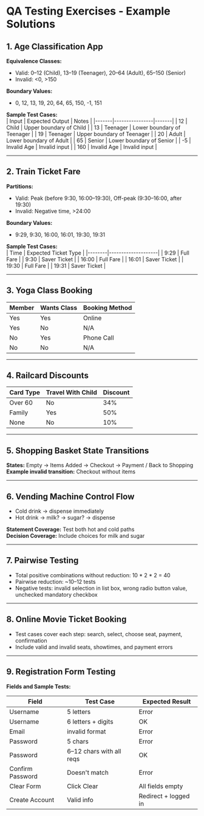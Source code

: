 # QA Testing Exercises - Example Solutions

## 1. Age Classification App

**Equivalence Classes:**  
- Valid: 0–12 (Child), 13–19 (Teenager), 20–64 (Adult), 65–150 (Senior)  
- Invalid: <0, >150  

**Boundary Values:**  
- 0, 12, 13, 19, 20, 64, 65, 150, -1, 151  

**Sample Test Cases:**  
| Input | Expected Output | Notes |
|-------|----------------|-------|
| 12    | Child          | Upper boundary of Child |
| 13    | Teenager       | Lower boundary of Teenager |
| 19    | Teenager       | Upper boundary of Teenager |
| 20    | Adult          | Lower boundary of Adult |
| 65    | Senior         | Lower boundary of Senior |
| -5    | Invalid Age    | Invalid input |
| 160   | Invalid Age    | Invalid input |

---

## 2. Train Ticket Fare

**Partitions:**  
- Valid: Peak (before 9:30, 16:00–19:30), Off-peak (9:30–16:00, after 19:30)  
- Invalid: Negative time, >24:00  

**Boundary Values:**  
- 9:29, 9:30, 16:00, 16:01, 19:30, 19:31  

**Sample Test Cases:**  
| Time   | Expected Ticket Type |
|--------|--------------------|
| 9:29   | Full Fare           |
| 9:30   | Saver Ticket        |
| 16:00  | Full Fare           |
| 16:01  | Saver Ticket        |
| 19:30  | Full Fare           |
| 19:31  | Saver Ticket        |

---

## 3. Yoga Class Booking

| Member | Wants Class | Booking Method |
|--------|------------|----------------|
| Yes    | Yes        | Online         |
| Yes    | No         | N/A            |
| No     | Yes        | Phone Call     |
| No     | No         | N/A            |

---

## 4. Railcard Discounts

| Card Type        | Travel With Child | Discount |
|-----------------|-----------------|----------|
| Over 60          | No              | 34%      |
| Family           | Yes             | 50%      |
| None             | No              | 10%      |

---

## 5. Shopping Basket State Transitions

**States:** Empty → Items Added → Checkout → Payment / Back to Shopping  
**Example invalid transition:** Checkout without items

---

## 6. Vending Machine Control Flow

- Cold drink → dispense immediately  
- Hot drink → milk? → sugar? → dispense  

**Statement Coverage:** Test both hot and cold paths  
**Decision Coverage:** Include choices for milk and sugar  

---

## 7. Pairwise Testing

- Total positive combinations without reduction: 10 * 2 * 2 = 40  
- Pairwise reduction: ~10–12 tests  
- Negative tests: invalid selection in list box, wrong radio button value, unchecked mandatory checkbox  

---

## 8. Online Movie Ticket Booking

- Test cases cover each step: search, select, choose seat, payment, confirmation  
- Include valid and invalid seats, showtimes, and payment errors

---

## 9. Registration Form Testing

**Fields and Sample Tests:**  

| Field            | Test Case                  | Expected Result         |
|-----------------|----------------------------|------------------------|
| Username        | 5 letters                  | Error                  |
| Username        | 6 letters + digits         | OK                     |
| Email           | invalid format             | Error                  |
| Password        | 5 chars                    | Error                  |
| Password        | 6–12 chars with all reqs   | OK                     |
| Confirm Password| Doesn't match               | Error                  |
| Clear Form      | Click Clear                 | All fields empty        |
| Create Account  | Valid info                 | Redirect + logged in    |
